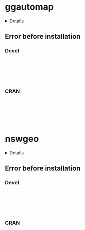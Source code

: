 # ggautomap

<details>

* Version: 
* GitHub: https://github.com/cidm-ph/cartographer
* Source code: NA
* Number of recursive dependencies: 0

</details>

## Error before installation

### Devel

```






```
### CRAN

```






```
# nswgeo

<details>

* Version: 
* GitHub: https://github.com/cidm-ph/cartographer
* Source code: NA
* Number of recursive dependencies: 0

</details>

## Error before installation

### Devel

```






```
### CRAN

```






```
